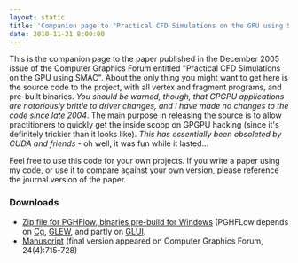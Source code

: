 ```yaml
---
layout: static
title: 'Companion page to "Practical CFD Simulations on the GPU using SMAC"'
date: 2010-11-21 8:00:00
---
```


This is the companion page to the paper published in the December 2005 issue of
the Computer Graphics Forum entitled "Practical CFD Simulations on the GPU
using SMAC". About the only thing you might want to get here is the source code
to the project, with all vertex and fragment programs, and pre-built
binaries. *You should be warned, though, that GPGPU applications are notoriously
brittle to driver changes, and I have made no changes to the code
since late 2004*. The main purpose in releasing the source is to allow practitioners to
quickly get the inside scoop on GPGPU hacking (since it's definitely trickier than it
looks like).
*This has essentially been obsoleted by CUDA and friends* - oh well, it was fun while it lasted...

Feel free to use this code for your own projects. If you write a paper
using my code, or use it to compare against your own version, please
reference the journal version of the paper.

### Downloads

* [Zip file for PGHFlow, binaries pre-build for Windows](/static/software/smac/PGHFLow.zip)   (PGHFLow depends on   [Cg](http://developer.nvidia.com/object/cg_toolkit.html),   [GLEW](http://glew.sourceforge.net), and partly on   [GLUI](http://www.cs.unc.edu/~rademach/glui/). 
* [Manuscript](http://www.sci.utah.edu/~cscheid/pubs/smac-cgf.pdf)   (final version appeared on Computer Graphics Forum, 24(4):715-728)
